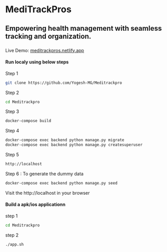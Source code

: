 <h1>MediTrackPros</h1> 
<h2>Empowering health management with seamless tracking and organization.</h2>
<h3></h3>
Live Demo: <a href="https://meditrackpros.netlify.app">meditrackpros.netlify.app</a>

#### Run localy using below steps

Step 1
```bash
git clone https://github.com/Yogesh-MG/Meditrackpro
```
Step 2
```bash
cd Meditrackpro
```
Step 3
```bash
docker-compose build
```
Step 4
```bash
docker-compose exec backend python manage.py migrate
docker-compose exec backend python manage.py createsuperuser
```
Step 5
```bash
http://localhost
```
Step 6 : To generate the dummy data
```bash
docker-compose exec backend python manage.py seed
```

<p>Visit the http://localhost in your browser</p>

#### Build a apk/ios applicationn
step 1
```bash
cd Meditrackpro
```
step 2
```bash
./app.sh
```